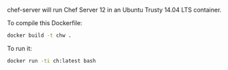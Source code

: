 chef-server will run Chef Server 12 in an Ubuntu Trusty 14.04 LTS container.


To compile this Dockerfile:
```bash
docker build -t chw .
```

To run it:
```bash
docker run -ti ch:latest bash
```
